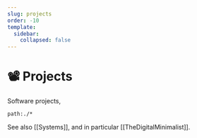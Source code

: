 ```yaml
---
slug: projects
order: -10
template:
  sidebar:
    collapsed: false
---
```


# :film_projector: Projects

Software projects,

```query
path:./*
```

See also [[Systems]], and in particular [[TheDigitalMinimalist]].
